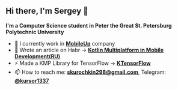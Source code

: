 ## Hi there, I'm Sergey 👋

**I'm a Computer Science student in Peter the Great St. Petersburg Polytechnic University**

- 🔭 I currently work in [**MobileUp**](https://github.com/MobileUpLLC) company
- 🌱 Wrote an article on Habr -> [**Kotlin Multiplatform in Mobile Development(RU)**](https://habr.com/ru/articles/776858/)
- ⚡ Made a KMP Library for TensorFlow -> [**KTensorFlow**](https://github.com/kursor1337/KTensorFlow)
- 📫 How to reach me: **skurochkin298@gmail.com**, Telegram: [**@kursor1337**](https://t.me/kursor1337)
